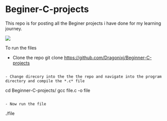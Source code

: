 # Beginer-C-projects

This repo is for posting all the Beginer projects i have done for
my learning journey.

<img src="https://c.tenor.com/GfSX-u7VGM4AAAAC/coding.gif">

To run the files
- Clone the repo
git clone https://github.com/Dragonixj/Beginner-C-projects
```

- Change direcory into the the the repo and navigate into the program directory and compile the *.c* file

```
cd Beginner-C-projects/
gcc file.c -o file
```

- Now run the file
```
./file
```
